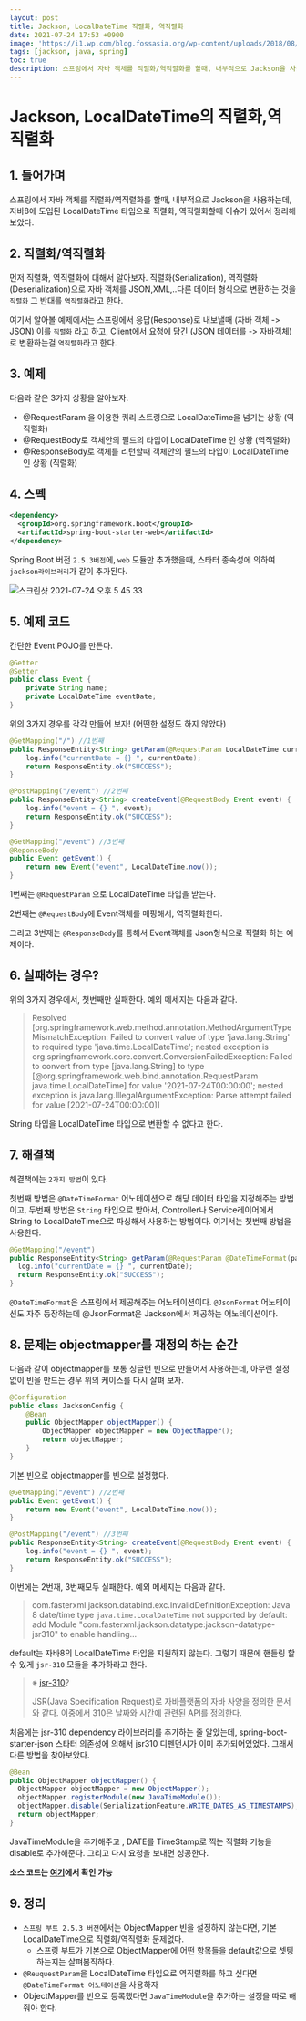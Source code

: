 ```yaml
---
layout: post
title: Jackson, LocalDateTime 직렬화, 역직렬화
date: 2021-07-24 17:53 +0900
image: 'https://i1.wp.com/blog.fossasia.org/wp-content/uploads/2018/08/serialize.png?fit=706%2C367&ssl=1'
tags: [jackson, java, spring]
toc: true
description: 스프링에서 자바 객체를 직렬화/역직렬화를 할때, 내부적으로 Jackson을 사용하는데, 자바8에 도입된 LocalDateTime 타입으로 직렬화, 역직렬화할때 이슈를 정리해보았다.
---
```


# Jackson, LocalDateTime의 직렬화,역직렬화

## 1. 들어가며 

스프링에서 자바 객체를 직렬화/역직렬화를 할때, 내부적으로 Jackson을 사용하는데, 자바8에 도입된 LocalDateTime 타입으로 직렬화, 역직렬화할때 이슈가 있어서 정리해 보았다.



## 2. 직렬화/역직렬화

먼저 직렬화, 역직렬화에 대해서 알아보자. 직렬화(Serialization), 역직렬화(Deserialization)으로 자바 객체를 JSON,XML,..다른 데이터 형식으로 변환하는 것을 `직렬화` 그 반대를 `역직렬화`라고 한다. 

여기서 알아볼 예제에서는 스프링에서 응답(Response)로 내보낼때 (자바 객체 -> JSON) 이를 `직렬화` 라고 하고, Client에서 요청에 담긴 (JSON 데이터를 ->  자바객체)로 변환하는걸 `역직렬화`라고 한다.



## 3. 예제

다음과 같은 3가지 상황을 알아보자. 

- @RequestParam 을 이용한 쿼리 스트링으로 LocalDateTime을 넘기는 상황  (역직렬화)
- @RequestBody로 객체안의 필드의 타입이 LocalDateTime 인 상황 (역직렬화)
- @ResponseBody로 객체를 리턴할때 객체안의 필드의 타입이 LocalDateTime 인 상황 (직렬화)



## 4. 스펙 

```xml
<dependency>
  <groupId>org.springframework.boot</groupId>
  <artifactId>spring-boot-starter-web</artifactId>
</dependency>
```

Spring Boot 버전 `2.5.3버전`에, `web` 모듈만 추가했을때, 스타터 종속성에 의하여 `jackson라이브러리`가 같이 추가된다. 

![스크린샷 2021-07-24 오후 5 45 33](https://user-images.githubusercontent.com/28615416/126863019-e2f01852-97ef-4362-9b7c-3b6e5ab15e7a.png)



## 5. 예제 코드

간단한 Event POJO를 만든다.

```java
@Getter
@Setter
public class Event {
    private String name;
    private LocalDateTime eventDate;
}
```

위의 3가지 경우를 각각 만들어 보자! (어떤한 설정도 하지 않았다)

```java
@GetMapping("/") //1번째
public ResponseEntity<String> getParam(@RequestParam LocalDateTime currentDate) {
    log.info("currentDate = {} ", currentDate);
    return ResponseEntity.ok("SUCCESS");
} 

@PostMapping("/event") //2번째
public ResponseEntity<String> createEvent(@RequestBody Event event) {
    log.info("event = {} ", event);
    return ResponseEntity.ok("SUCCESS");
}

@GetMapping("/event") //3번째
@ReponseBody
public Event getEvent() {
    return new Event("event", LocalDateTime.now());
} 
```
1번째는 `@RequestParam` 으로 LocalDateTime 타입을 받는다.

2번째는 `@RequestBody`에 Event객체를 매핑해서, 역직렬화한다. 

그리고 3번재는 `@ResponseBody`를 통해서 Event객체를 Json형식으로 직렬화 하는 예제이다.  


## 6. 실패하는 경우?
위의 3가지 경우에서, 첫번째만 실패한다. 예외 메세지는 다음과 같다. 

> Resolved [org.springframework.web.method.annotation.MethodArgumentTypeMismatchException: Failed to convert value of type 'java.lang.String' to required type 'java.time.LocalDateTime'; nested exception is org.springframework.core.convert.ConversionFailedException: Failed to convert from type [java.lang.String] to type [@org.springframework.web.bind.annotation.RequestParam java.time.LocalDateTime] for value '2021-07-24T00:00:00'; nested exception is java.lang.IllegalArgumentException: Parse attempt failed for value [2021-07-24T00:00:00]]

String 타입을 LocalDateTime 타입으로 변환할 수 없다고 한다.

## 7. 해결책
 해결책에는 `2가지 방법`이 있다. 

첫번째 방법은 `@DateTimeFormat` 어노테이션으로 해당 데이터 타입을 지정해주는 방법이고, 
두번째 방법은 `String` 타입으로 받아서, Controller나 Service레이어에서 String to LocalDateTime으로 파싱해서 사용하는 방법이다.
여기서는 첫번째 방법을 사용한다. 

```java
@GetMapping("/event")
public ResponseEntity<String> getParam(@RequestParam @DateTimeFormat(pattern = "yyyy-MM-dd HH:mm:ss") LocalDateTime currentDate) {
  log.info("currentDate = {} ", currentDate);
  return ResponseEntity.ok("SUCCESS");
}
```
`@DateTimeFormat`은 스프링에서 제공해주는 어노테이션이다. `@JsonFormat` 어노테이션도 자주 등장하는데 @JsonFormat은 Jackson에서 제공하는 어노테이션이다. 



## 8. 문제는 objectmapper를 재정의 하는 순간

다음과 같이 objectmapper를 보통 싱글턴 빈으로 만들어서 사용하는데, 아무런 설정없이 빈을 만드는 경우 위의 케이스를 다시 살펴 보자. 

```java
@Configuration
public class JacksonConfig {
    @Bean
    public ObjectMapper objectMapper() {
        ObjectMapper objectMapper = new ObjectMapper();
        return objectMapper;
    }
}
```

기본 빈으로 objectmapper를 빈으로 설정했다. 

```java
@GetMapping("/event") //2번째 
public Event getEvent() {
    return new Event("event", LocalDateTime.now());
} 

@PostMapping("/event") //3번째
public ResponseEntity<String> createEvent(@RequestBody Event event) {
    log.info("event = {} ", event);
    return ResponseEntity.ok("SUCCESS");
}
```
이번에는 2번재, 3번째모두 실패한다. 예외 메세지는 다음과 같다. 


> com.fasterxml.jackson.databind.exc.InvalidDefinitionException: Java 8 date/time type `java.time.LocalDateTime` not supported by default: add Module "com.fasterxml.jackson.datatype:jackson-datatype-jsr310" to enable handling...

default는 자바8의 LocalDateTime 타입을 지원하지 않는다. 그렇기 때문에 핸들링 할 수 있게 `jsr-310` 모듈을 추가하라고 한다. 

> ※ [jsr-310](https://jcp.org/aboutJava/communityprocess/pfd/jsr310/JSR-310-guide.html)? 
>
> JSR(Java Specification Request)로 자바플랫폼의 자바 사양을 정의한 문서와 같다. 이중에서 310은 날짜와 시간에 관련된 API를 정의한다. 

처음에는 jsr-310 dependency 라이브러리를 추가하는 줄 알았는데, spring-boot-starter-json 스타터 의존성에 의해서 jsr310 디펜던시가 이미 추가되어있었다. 그래서 다른 방법을 찾아보았다.

```java
@Bean
public ObjectMapper objectMapper() {
  ObjectMapper objectMapper = new ObjectMapper();
  objectMapper.registerModule(new JavaTimeModule());
  objectMapper.disable(SerializationFeature.WRITE_DATES_AS_TIMESTAMPS);
  return objectMapper;
}
```

JavaTimeModule을 추가해주고 , DATE를 TimeStamp로 찍는 직렬화 기능을 disable로 추가해준다. 그리고 다시 요청을 보내면 성공한다. 

**소스 코드는 [여기](https://github.com/umanking/jackson-datetime-serialization)에서 확인 가능**

## 9. 정리 

- `스프링 부트 2.5.3 버젼`에서는 ObjectMapper 빈을 설정하지 않는다면, 기본 LocalDateTime으로 직렬화/역직렬화 문제없다.
  - 스프링 부트가 기본으로 ObjectMapper에 어떤 항목들을 default값으로 셋팅하는지는 살펴봄직하다. 
- `@ReuquestParam`을 LocalDateTime 타입으로 역직렬화를 하고 싶다면 `@DateTimeFormat 어노테이션`을 사용하자
- ObjectMapper를 빈으로 등록했다면 `JavaTimeModule`을 추가하는 설정을 따로 해줘야 한다. 

